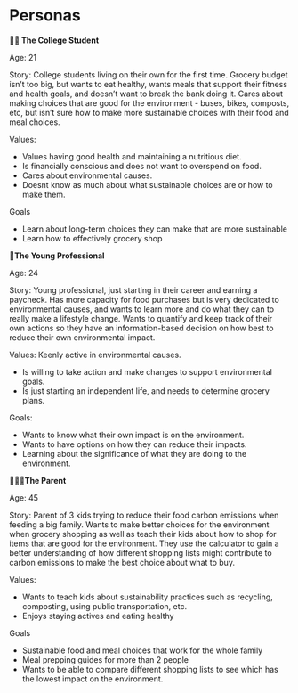 # Personas


**👩‍🎓 The College Student**

Age: 21

Story: College students living on their own for the first time. Grocery budget isn’t too big, but wants to eat healthy, wants meals that support their fitness and health goals, and doesn’t want to break the bank doing it. Cares about making choices that are good for the environment - buses, bikes, composts, etc, but isn’t sure how to make more sustainable choices with their food and meal choices. 

Values:
- Values having good health and maintaining a nutritious diet. 
- Is financially conscious and does not want to overspend on food. 
- Cares about environmental causes.
- Doesnt know as much about what sustainable choices are or how to make them. 

Goals
- Learn about long-term choices they can make that are more sustainable
- Learn how to effectively grocery shop


**💼The Young Professional**

Age: 24

Story: Young professional, just starting in their career and earning a paycheck. Has more capacity for food purchases but is very dedicated to environmental causes, and wants to learn more and do what they can to really make a lifestyle change. Wants to quantify and keep track of their own actions so they have an information-based decision on how best to reduce their own environmental impact. 

Values:
Keenly active in environmental causes.
- Is willing to take action and make changes to support environmental goals. 
- Is just starting an independent life, and needs to determine grocery plans. 

Goals:
- Wants to know what their own impact is on the environment.
- Wants to have options on how they can reduce their impacts.
- Learning about the significance of what they are doing to the environment. 

 


**👨‍👧‍👦The Parent**

Age: 45

Story: Parent of 3 kids trying to reduce their food carbon emissions when feeding a big family. Wants to make better choices for the environment when grocery shopping as well as teach their kids about how to shop for items that are good for the environment.
They use the calculator to gain a better understanding of how different shopping lists might contribute to carbon emissions to make the best choice about what to buy. 

Values:
- Wants to teach kids about sustainability practices such as recycling, composting, using public transportation, etc. 
- Enjoys staying actives and eating healthy

Goals
- Sustainable food and meal choices that work for the whole family
- Meal prepping guides for more than 2 people
- Wants to be able to compare different shopping lists to see which has the lowest impact on the environment.
